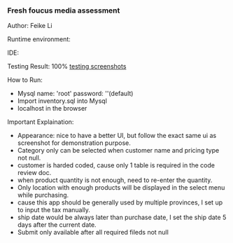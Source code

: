 ### Fresh foucus media assessment

Author: Feike Li

Runtime environment:

IDE:

Testing Result: 100% [testing screenshots]()

How to Run:
- Mysql name: 'root' password: ''(default)
- Import inventory.sql into Mysql
- localhost in the browser

Important Explaination:
- Appearance: nice to have a better UI, but follow the exact same ui as screenshot for demonstration purpose.
- Category only can be selected when customer name and pricing type not null.
- customer is harded coded, cause only 1 table is required in the code review doc.
- when product quantity is not enough, need to re-enter the quantity.
- Only location with enough products will be displayed in the select menu while purchasing.
- cause this app should be generally used by multiple provinces, I set up to input the tax manually.
- ship date would be always later than purchase date, I set the ship date 5 days after the current date.
- Submit only available after all required fileds not null
